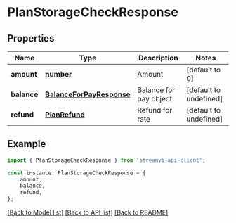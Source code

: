 # PlanStorageCheckResponse


## Properties

Name | Type | Description | Notes
------------ | ------------- | ------------- | -------------
**amount** | **number** | Amount | [default to 0]
**balance** | [**BalanceForPayResponse**](BalanceForPayResponse.md) | Balance for pay object | [default to undefined]
**refund** | [**PlanRefund**](PlanRefund.md) | Refund for rate | [default to undefined]

## Example

```typescript
import { PlanStorageCheckResponse } from 'streamvi-api-client';

const instance: PlanStorageCheckResponse = {
    amount,
    balance,
    refund,
};
```

[[Back to Model list]](../README.md#documentation-for-models) [[Back to API list]](../README.md#documentation-for-api-endpoints) [[Back to README]](../README.md)
